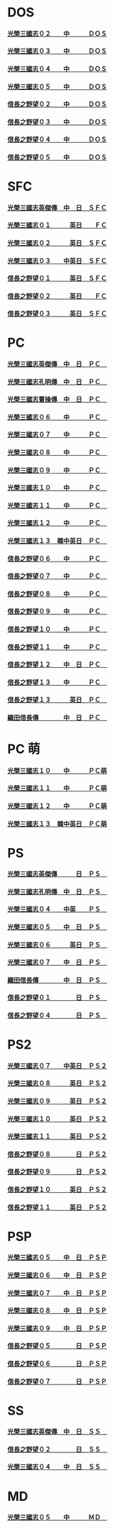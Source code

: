 # DOS
#### [光榮三國志０２＿＿中＿＿＿ＤＯＳ](https://mega.nz/folder/Ku5w3ZBT#PUB200k-9c1GmBFBusethw)
#### [光榮三國志０３＿＿中＿＿＿ＤＯＳ](https://mega.nz/folder/e3hGFJTB#cYDmhxnz519AjxLt2rUiMA)
#### [光榮三國志０４＿＿中＿＿＿ＤＯＳ](https://mega.nz/folder/L6hEBTRS#QqrVCgME1AeHMYUZcIu1tQ)
#### [光榮三國志０５＿＿中＿＿＿ＤＯＳ](https://mega.nz/folder/v7wyxDLS#0gcSP3ubKWFLuMuuc6fknQ)
#### [信長之野望０２＿＿中＿＿＿ＤＯＳ](https://mega.nz/folder/cl000a4B#iwhjemj7en0kEhFPIsU2sQ)
#### [信長之野望０３＿＿中＿＿＿ＤＯＳ](https://mega.nz/folder/gotUQCQR#xZPapem75uDS5k67D1MfRA)
#### [信長之野望０４＿＿中＿＿＿ＤＯＳ](https://mega.nz/folder/Es82nQaL#LmGQ7fgu2e7MlVQ6oaXw3A)
#### [信長之野望０５＿＿中＿＿＿ＤＯＳ](https://mega.nz/folder/Ng82wYgY#YpoRMpdL835zfytKHlY2cA)

# SFC
#### [光榮三國志英傑傳＿中＿日＿ＳＦＣ](https://mega.nz/folder/Mlh2WLrZ#wgPIA9hG4vFvVPZz77dgZA)
#### [光榮三國志０１＿＿＿英日＿＿ＦＣ](https://mega.nz/folder/Cih0jJQK#XNzY3c1x7BWfcW7pPku3dQ)
#### [光榮三國志０２＿＿＿英日＿ＳＦＣ](https://mega.nz/folder/ajhWlDZK#mhGHcnvzDpglqgNUDXd3iA)
#### [光榮三國志０３＿＿中英日＿ＳＦＣ](https://mega.nz/folder/W742QBDJ#8l1C8TO4KYYN3eF08QE4Pg)
#### [信長之野望０１＿＿＿英日＿ＳＦＣ](https://mega.nz/folder/Z9sAhaxB#9Jw_rPJ5kHf8eP-Td7-13A)
#### [信長之野望０２＿＿＿英日＿＿ＦＣ](https://mega.nz/folder/N50QSYTD#zvbqcl63fH5CxVJzGNg6jQ)
#### [信長之野望０３＿＿＿英日＿ＳＦＣ](https://mega.nz/folder/Yo0UVA4Y#BpCBwZWK5quYdA0Vh55q2A)

# PC
#### [光榮三國志英傑傳＿中＿日＿ＰＣ＿](https://mega.nz/folder/c8hWwJIB#wbUQ4YtiKPnM8SZlAXwyMQ)
#### [光榮三國志孔明傳＿中＿日＿ＰＣ＿](https://mega.nz/folder/FtgCzDRY#Dimuh62iITC2YsZ_Y8mmyw)
#### [光榮三國志曹操傳＿中＿日＿ＰＣ＿](https://mega.nz/folder/clgGkZ5Z#Df-2FyTQITedGtqrdG4nsQ)
#### [光榮三國志０６＿＿中＿＿＿ＰＣ＿](https://mega.nz/folder/TjhGCZbI#jGcjytIQ7HetLE60CfBWPA)
#### [光榮三國志０７＿＿中＿＿＿ＰＣ＿](https://mega.nz/folder/un4GnJjJ#ZG-Dd9Xi5PhlSjyoflZc8A)
#### [光榮三國志０８＿＿中＿＿＿ＰＣ＿](https://mega.nz/folder/jB0wHBwL#rc7isVYp1aF2U8dv7xMBMw)
#### [光榮三國志０９＿＿中＿＿＿ＰＣ＿](https://mega.nz/folder/jB0wHBwL#rc7isVYp1aF2U8dv7xMBMw)
#### [光榮三國志１０＿＿中＿＿＿ＰＣ＿](https://mega.nz/folder/uJkg0BIZ#ngLngbk0JO7mRIxcGt_X9w)
#### [光榮三國志１１＿＿中＿＿＿ＰＣ＿](https://mega.nz/folder/yN0kDJDI#YhYW3Z4qA-XiyxLcjdfXXQ)
#### [光榮三國志１２＿＿中＿＿＿ＰＣ＿](https://mega.nz/folder/rbpQBLCQ#ySye98hMhgUcY9WHz7gY2w)
#### [光榮三國志１３＿韓中英日＿ＰＣ＿](https://mega.nz/folder/GbhGSBAJ#FFxRJWb00fi7Jx3LbF0e4w)
#### [信長之野望０６＿＿中＿＿＿ＰＣ＿](https://mega.nz/folder/s09iQaxK#LFFitTHqbNLUrz1M_G8uVg)
#### [信長之野望０７＿＿中＿＿＿ＰＣ＿](https://mega.nz/folder/dglUAAjI#CST9IYAXiQ_Je6yt2hcn2g)
#### [信長之野望０８＿＿中＿＿＿ＰＣ＿](https://mega.nz/folder/t08EwCLC#_2Tww0TBzCoXTvAyhLNgaQ)
#### [信長之野望０９＿＿中＿＿＿ＰＣ＿](https://mega.nz/folder/Qwl2VKQQ#JMPc958dQ5Z13m4D6Lcdng)
#### [信長之野望１０＿＿中＿＿＿ＰＣ＿](https://mega.nz/folder/ZosQWIKS#BqeKCPEIBNuff5y5EYfX9Q)
#### [信長之野望１１＿＿中＿＿＿ＰＣ＿](https://mega.nz/folder/d0kk2IZa#epFpCNUCuBd-u0HWWGIBZQ)
#### [信長之野望１２＿＿中＿日＿ＰＣ＿](https://mega.nz/folder/VplgRajR#5V6Tt-YNQwp2ajVv4rEeEQ)
#### [信長之野望１３＿＿中＿＿＿ＰＣ＿](https://mega.nz/folder/V8BERBTC#s_4KO6EGs3AhQJsvbrm5_w)
#### [信長之野望１３＿＿＿英日＿ＰＣ＿](https://mega.nz/folder/gdER2QKR#49z4qwfiRy4MusOmioZy5w)
#### [織田信長傳＿＿＿＿中＿日＿ＰＣ＿](https://mega.nz/folder/FpwmjDzL#f-ZcPvCJZvz8PqmbgiKarA)

# PC 萌
#### [光榮三國志１０＿＿中＿＿＿ＰＣ萌](https://mega.nz/folder/Kd8mBTgD#9FrBFXjUa9EJAPx3AKqy5w)
#### [光榮三國志１１＿＿中＿＿＿ＰＣ萌](https://mega.nz/folder/TNlySRpa#BzZ7gnv-hA00WPWbA8kdmA)
#### [光榮三國志１２＿＿中＿＿＿ＰＣ萌](https://mega.nz/folder/XXxy2LbC#BS_tVURDBeq8jrbqT9r26g)
#### [光榮三國志１３＿韓中英日＿ＰＣ萌](https://mega.nz/folder/2D5WGbBa#e2S3qdomytTceFxPVfF41g)

# PS
#### [光榮三國志英傑傳＿＿＿日＿ＰＳ＿](https://mega.nz/folder/9tpiiJjI#wLHqjy5clUFTzhl31V5ypw)
#### [光榮三國志孔明傳＿中＿日＿ＰＳ＿](https://mega.nz/folder/hhxw0ZKa#THEdQv_wE2ZITfrO8AcWJQ)
#### [光榮三國志０４＿＿中英＿＿ＰＳ＿](https://mega.nz/folder/Prwi2ZBZ#78dpbnPuRIgSoJ3klztsaA)
#### [光榮三國志０５＿＿中＿日＿ＰＳ＿](https://mega.nz/folder/zyxCmRBS#2sahNRQNpUcu8oNcpdhWeA)
#### [光榮三國志０６＿＿＿英日＿ＰＳ＿](https://mega.nz/folder/SrhAAJwR#c0fdFT-GJQUTW_rWGUK4OA)
#### [光榮三國志０７＿＿中＿日＿ＰＳ＿](https://mega.nz/folder/fjwgHB4J#lgEVd-_EjGDihnWcFO_x8A)
#### [織田信長傳＿＿＿＿中＿日＿ＰＳ＿](https://mega.nz/folder/1woSgTrY#50tnEWgzJgjZcH1tixCPHg)
#### [信長之野望０１＿＿＿＿日＿ＰＳ＿](https://mega.nz/folder/4x8EBSQR#GMCLt_0S2rT7RQ7ziKI-hw)
#### [信長之野望０４＿＿＿＿日＿ＰＳ＿](https://mega.nz/folder/NpkyyYqB#JZSbpgjBZTz0JVrNhpKdLA)

# PS2
#### [光榮三國志０７＿＿中英日＿ＰＳ２](https://mega.nz/folder/y2xCXRDD#Vl2y0J59BsciebzbZrf8Xw)
#### [光榮三國志０８＿＿＿英日＿ＰＳ２](https://mega.nz/folder/uQkykZbZ#Yl3cvR5vN9uODW-M5rw9JA)
#### [光榮三國志０９＿＿＿英日＿ＰＳ２](https://mega.nz/folder/iAlmCBgJ#t0Is4mWVCcOrmCspreHKwA)
#### [光榮三國志１０＿＿＿英日＿ＰＳ２](https://mega.nz/folder/TY9GEbJa#359cGssJMyvb91Mi15bQsg)
#### [光榮三國志１１＿＿＿英日＿ＰＳ２](https://mega.nz/folder/LMlQUBxJ#BrnmuVOUKFvOux-6s3H_Ug)
#### [信長之野望０８＿＿＿＿日＿ＰＳ２](https://mega.nz/folder/4892XIZa#hzvujwgGamHYrvf3t0m22Q)
#### [信長之野望０９＿＿＿＿日＿ＰＳ２](https://mega.nz/folder/15kwiQgQ#puaRtzvh_NoI264di5yi9A)
#### [信長之野望１０＿＿＿英日＿ＰＳ２](https://mega.nz/folder/R9sCnaxZ#ndFoOCwjJNOteieeP4g_NA)
#### [信長之野望１１＿＿＿英日＿ＰＳ２](https://mega.nz/folder/o98yiKiR#AXyWW5Ordf2JGIkxMdg4OQ)

# PSP
#### [光榮三國志０５＿＿中＿日＿ＰＳＰ](https://mega.nz/folder/anwCCRgJ#rTkL97MONC8QFfkV5cjy2w)
#### [光榮三國志０６＿＿中＿日＿ＰＳＰ](https://mega.nz/folder/H6wCARIR#cOgmayvlPIS8kp7F9Fn5-A)
#### [光榮三國志０７＿＿中＿日＿ＰＳＰ](https://mega.nz/folder/Sz5mjJIT#HCxK1hVcVCu1zQjNEu7qXQ)
#### [光榮三國志０８＿＿中＿日＿ＰＳＰ](https://mega.nz/folder/iF8gDb6A#md8_ge8TDh-s1t1Uj7NtwA)
#### [光榮三國志０９＿＿中＿日＿ＰＳＰ](https://mega.nz/folder/nZ001ZxA#1OVIu4T2DvAbAOeOrwcI6Q)
#### [信長之野望０５＿＿＿＿日＿ＰＳＰ](https://mega.nz/folder/p49gxQQY#brdTyLhOhSyzKWtKFkIEmQ)
#### [信長之野望０６＿＿＿＿日＿ＰＳＰ](https://mega.nz/folder/4klESCqD#Mu31OeTxEMJlZtkpzjCiEQ)
#### [信長之野望０７＿＿＿＿日＿ＰＳＰ](https://mega.nz/folder/gw0UDaLA#x3Ret10RXio9mrv988So_A)

# SS
#### [光榮三國志英傑傳＿中＿日＿ＳＳ＿](https://mega.nz/folder/Vsoi0DQa#QPZHtZawVvW6r3LrzYEx7Q)
#### [信長之野望０２＿＿＿＿日＿ＳＳ＿](https://mega.nz/folder/1lsWDITJ#sVU7DWJzlhY7xrJugxf4nQ)
#### [光榮三國志０４＿＿中＿日＿ＳＳ＿](https://mega.nz/folder/SzoylDIR#76h0QoeQEUwgwMlhgGodYg)

# MD
#### [光榮三國志０５＿＿中＿＿＿ＭＤ＿](https://mega.nz/folder/2mwgWJwZ#hJk85NamX07zDqA2CAbVEQ)
